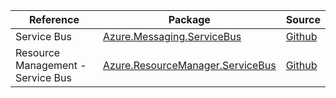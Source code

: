 | Reference | Package | Source |
|---|---|---|
|Service Bus|[Azure.Messaging.ServiceBus](https://www.nuget.org/packages/Azure.Messaging.ServiceBus)|[Github](https://github.com/Azure/azure-sdk-for-net/blob/main/sdk/servicebus/Azure.Messaging.ServiceBus)|
|Resource Management - Service Bus|[Azure.ResourceManager.ServiceBus](https://www.nuget.org/packages/Azure.ResourceManager.ServiceBus)|[Github](https://github.com/Azure/azure-sdk-for-net/blob/main/sdk/servicebus/Azure.ResourceManager.ServiceBus)|
